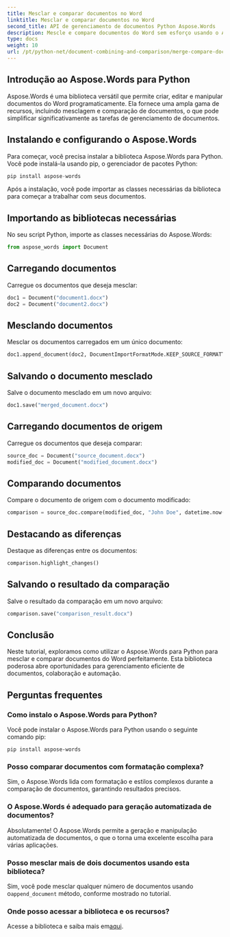 ```yaml
---
title: Mesclar e comparar documentos no Word
linktitle: Mesclar e comparar documentos no Word
second_title: API de gerenciamento de documentos Python Aspose.Words
description: Mescle e compare documentos do Word sem esforço usando o Aspose.Words para Python. Aprenda a manipular documentos, destacar diferenças e automatizar tarefas.
type: docs
weight: 10
url: /pt/python-net/document-combining-and-comparison/merge-compare-documents/
---
```


## Introdução ao Aspose.Words para Python

Aspose.Words é uma biblioteca versátil que permite criar, editar e manipular documentos do Word programaticamente. Ela fornece uma ampla gama de recursos, incluindo mesclagem e comparação de documentos, o que pode simplificar significativamente as tarefas de gerenciamento de documentos.

## Instalando e configurando o Aspose.Words

Para começar, você precisa instalar a biblioteca Aspose.Words para Python. Você pode instalá-la usando pip, o gerenciador de pacotes Python:

```python
pip install aspose-words
```

Após a instalação, você pode importar as classes necessárias da biblioteca para começar a trabalhar com seus documentos.

## Importando as bibliotecas necessárias

No seu script Python, importe as classes necessárias do Aspose.Words:

```python
from aspose_words import Document
```

## Carregando documentos

Carregue os documentos que deseja mesclar:

```python
doc1 = Document("document1.docx")
doc2 = Document("document2.docx")
```

## Mesclando documentos

Mesclar os documentos carregados em um único documento:

```python
doc1.append_document(doc2, DocumentImportFormatMode.KEEP_SOURCE_FORMATTING)
```

## Salvando o documento mesclado

Salve o documento mesclado em um novo arquivo:

```python
doc1.save("merged_document.docx")
```

## Carregando documentos de origem

Carregue os documentos que deseja comparar:

```python
source_doc = Document("source_document.docx")
modified_doc = Document("modified_document.docx")
```

## Comparando documentos

Compare o documento de origem com o documento modificado:

```python
comparison = source_doc.compare(modified_doc, "John Doe", datetime.now())
```

## Destacando as diferenças

Destaque as diferenças entre os documentos:

```python
comparison.highlight_changes()
```

## Salvando o resultado da comparação

Salve o resultado da comparação em um novo arquivo:

```python
comparison.save("comparison_result.docx")
```

## Conclusão

Neste tutorial, exploramos como utilizar o Aspose.Words para Python para mesclar e comparar documentos do Word perfeitamente. Esta biblioteca poderosa abre oportunidades para gerenciamento eficiente de documentos, colaboração e automação.

## Perguntas frequentes

### Como instalo o Aspose.Words para Python?

Você pode instalar o Aspose.Words para Python usando o seguinte comando pip:
```
pip install aspose-words
```

### Posso comparar documentos com formatação complexa?

Sim, o Aspose.Words lida com formatação e estilos complexos durante a comparação de documentos, garantindo resultados precisos.

### O Aspose.Words é adequado para geração automatizada de documentos?

Absolutamente! O Aspose.Words permite a geração e manipulação automatizada de documentos, o que o torna uma excelente escolha para várias aplicações.

### Posso mesclar mais de dois documentos usando esta biblioteca?

Sim, você pode mesclar qualquer número de documentos usando o`append_document` método, conforme mostrado no tutorial.

### Onde posso acessar a biblioteca e os recursos?

 Acesse a biblioteca e saiba mais em[aqui](https://releases.aspose.com/words/python/).